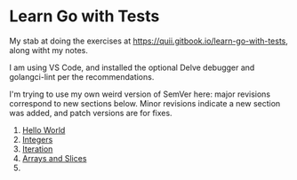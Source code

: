 # Learn Go with Tests

My stab at doing the exercises at https://quii.gitbook.io/learn-go-with-tests, along witht my notes.

I am using VS Code, and installed the optional Delve debugger and golangci-lint per the recommendations.

I'm trying to use my own weird version of SemVer here: major revisions correspond to new sections below. Minor revisions indicate a new section was added, and patch versions are for fixes.

1. [Hello World](hello_world/README.md)
2. [Integers](integers/README.md)
3. [Iteration](iteration/README.md)
4. [Arrays and Slices](arrays-and-slices/README.md)
5. 